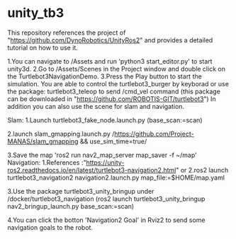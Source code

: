 # unity_tb3
This repository references the project of "https://github.com/DynoRobotics/UnityRos2" and provides a detailed tutorial on how to use it.

1.You can navigate to /Assets and run 'python3 start_editor.py' to start unity3d.
2.Go to  /Assets/Scenes in the Project window and double click on the Turtlebot3NavigationDemo.
3.Press the Play button to start the simulation.
You are able to control the turtlebot3_burger by keyborad or use the package: turtlebot3_teleop to send /cmd_vel command (this package can be downloaded in "https://github.com/ROBOTIS-GIT/turtlebot3")
In addition you can also use the scene for slam and navigation.
   
Slam: 
1.Launch turtlebot3_fake_node.launch.py  (base_scan:=scan)
          
2.launch slam_gmapping.launch.py           /https://github.com/Project-MANAS/slam_gmapping  && use_sim_time=true/
         
3.Save the map 'ros2 run nav2_map_server map_saver -f ~/map'
Navigation:
1.References :"https://unity-ros2.readthedocs.io/en/latest/turtlebot3-navigation2.html"
  or
2.ros2 launch turtlebot3_navigation2 navigation2.launch.py map_file:=$HOME/map.yaml

3.Use the package turtlebot3_unity_bringup under /docker/turtlebot3_navigation
  (ros2 launch turtlebot3_unity_bringup nav2_bringup_launch.py base_scan:=scan)
  
4.You can click the botton 'Navigation2 Goal' in Rviz2 to send some navigation goals to the robot.

